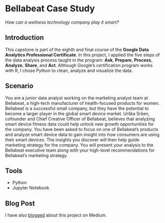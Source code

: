 # Bellabeat Case Study
*How can a wellness technology company play it smart?*

## Introduction
This capstone is part of the eighth and final course of the **Google Data Analytics Professional Certificate**. In this project, I applied the five steps of the data analysis process taught in the program: **Ask**, **Prepare**, **Process**, **Analyze**, **Share**, and **Act**. Although Google’s certification program works with R, I chose Python to clean, analyze and visualize the data.

## Scenario
You are a junior data analyst working on the marketing analyst team at Bellabeat, a high-tech manufacturer of health-focused  products for women. Bellabeat is a successful small company, but they have the potential to become a larger player in the global smart device market. Urška Sršen, cofounder and Chief Creative Officer of Bellabeat, believes that analyzing smart device fitness data could help unlock new growth opportunities for the company. You have been asked to focus on one of Bellabeat’s products and analyze smart device data to gain insight into how consumers are using their smart devices. The insights you discover will then help guide marketing strategy for the company. You will present your analysis to the Bellabeat executive team along with your high-level recommendations for Bellabeat’s marketing strategy.

## Tools
* Python
* Jupyter Notebook

## Blog Post
I have also [blogged](https://tamyris-gimenez.medium.com/google-data-analytics-professional-certificate-capstone-bellabeat-case-study-with-python-d24a6c92e6e8) about this project on Medium.
